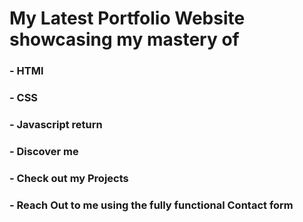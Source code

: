 # My Latest Portfolio Website showcasing my mastery of 
### - HTMl
### - CSS
### - Javascript  return


### - **Discover me**
### - **Check out my Projects**
### - **Reach Out to me using the fully functional Contact form**
